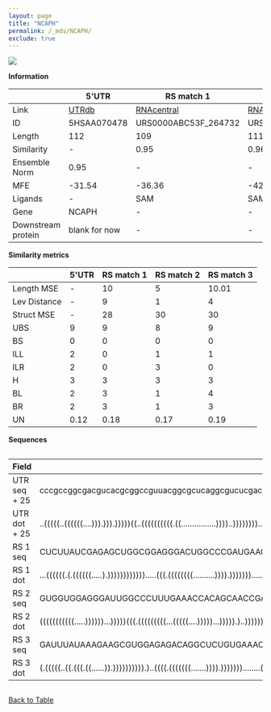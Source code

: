 ```yaml
---
layout: page
title: "NCAPH"
permalink: /_mds/NCAPH/
exclude: true
---
```




![](../../alns_9.28.22/aln_5HSAA070478_0.967.png?raw=true)


**Information**

| | 5'UTR       | RS match 1   | RS match 2  | RS match 3 |
| ---- | ----------- | ----------- | ----------- | ----------- |
| Link | <a href="http://utrdb.ba.itb.cnr.it/getutr/5HSAA070478/1" target="_blank" rel="noopener noreferrer">UTRdb</a>   | <a href="https://rnacentral.org/rna/URS0000ABC53F/264732" target="_blank" rel="noopener noreferrer">RNAcentral</a>     |<a href="https://rnacentral.org/rna/URS0000C33961/1869312" target="_blank" rel="noopener noreferrer">RNAcentral</a>  | <a href="https://rnacentral.org/rna/URS0000C8602E/400092" target="_blank" rel="noopener noreferrer">RNAcentral</a>   |
| ID | 5HSAA070478     | URS0000ABC53F_264732     | URS0000C33961_1869312     | URS0000C8602E_400092     |
| Length | 112     |  109    | 111   |  110    |
| Similarity | - | 0.95 | 0.96 | 0.96 |
| Ensemble Norm | 0.95 | - | - | - |
| MFE | -31.54 | -36.36 | -42.35 | -27.76 |
| Ligands | - | SAM | SAM | SAM |
| Gene | NCAPH | - | - | - |
| Downstream protein | blank for now    |    -    | -  | - |


**Similarity metrics**

| | 5'UTR       | RS match 1   | RS match 2  | RS match 3 |
| ---- | ----------- | ----------- | ----------- | ----------- |
| Length MSE | - | 10 | 5 | 10.01 |
| Lev Distance | - | 9 | 1 | 4 |
| Struct MSE | - | 28 | 30 | 30 |
| UBS| 9 | 9 | 8 | 9 |
| BS | 0 | 0 | 0 | 0 |
| ILL | 2 | 0 | 1 | 1 |
| ILR | 2 | 0 | 3 | 0 |
| H | 3 | 3 | 3 | 3 |
| BL | 2 | 3 | 1 | 4 |
| BR | 2 | 3 | 1 | 3 |
| UN | 0.12 | 0.18 | 0.17 | 0.19 |

**Sequences**


<div style="overflow-x:auto;">

<table>
<colgroup>
<col width="30%" />
<col width="70%" />
</colgroup>
<thead>
<tr class="header">
<th>Field</th>
<th>Description</th>
</tr>
</thead>
<tbody>
<tr>
<td markdown="span">UTR seq + 25 </td>
<td markdown="span"> cccgccggcgacgucacgcggccguuacggcgcucaggcgucucgacgcgcgcgauuuaaaaccagcucaggagacgccaaggaaagATGTCAGAGATTCTTAAACAGAAAG </td>
</tr>
<tr>
<td markdown="span">UTR dot + 25  </td>
<td markdown="span"> ..(((((..((((((....))).))).)))))((..((((((((((.((................))))..))))))))..)).((((.(((...)))))))..........
</td>
</tr>


<tr>
<td markdown="span">RS 1 seq </td>
<td markdown="span"> CUCUUAUCGAGAGCUGGCGGAGGGACUGGCCCGAUGAAGCCCGGCAACCGGCCUCUUAGAACCCAGGUACGGUGCCAAUUCCUGCAGGAUUUCUCCUGGCAGAUGAGAG
</td>
</tr>


<tr>
<td markdown="span">RS 1 dot </td>
<td markdown="span"> ...((((((.(.((((((.....).)))))))))))).....(((.((((((((..........)))).))))))).....((((((((....))))).))).......
</td>
</tr>


<tr>
<td markdown="span">RS 2 seq </td>
<td markdown="span"> GUGGUGGAGGGAUUGGCCCUUUGAAACCACAGCAACCGAUCCCUGAGCCGUUUCCACGGUAUUGGGAUGCCAGGUGCUAAUUCCAACCCCCUUUUGGGGGAAAGAUGAGAC
</td>
</tr>


<tr>
<td markdown="span">RS 2 dot </td>
<td markdown="span"> (((((((((((.....))))))...)))))(((.(((((((((...(((((....)))))...))))).)..))))))........(((((....)))))...........
</td>
</tr>


<tr>
<td markdown="span">RS 3 seq </td>
<td markdown="span"> GAUUUAUAAAGAAGCGUGGAGAGACAGGCUCUGUGAAACGCUAGCAACCUAACCUUCGGUGUUAAGGUGCUAAUUCCUGAGUUUGGCAGGGUGCCGGACGAAUAUAAAUU
</td>
</tr>


<tr>
<td markdown="span">RS 3 dot </td>
<td markdown="span"> (.(((((..((.(((.((......)).)))))))))).)..((((.(((((((.......)))).)))))))........((((((((...))))))))...........
</td>
</tr>

</tbody>
</table>


</div>


[Back to Table](../../display)
